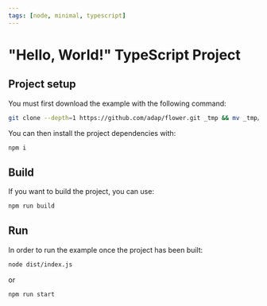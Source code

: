 ```yaml
---
tags: [node, minimal, typescript]
---
```


# "Hello, World!" TypeScript Project

## Project setup

You must first download the example with the following command:

```bash
git clone --depth=1 https://github.com/adap/flower.git _tmp && mv _tmp/intelligence/ts/examples/hello-world-ts . && rm -rf _tmp && cd hello-world-ts
```

You can then install the project dependencies with:

```bash
npm i
```

## Build

If you want to build the project, you can use:

```bash
npm run build
```

## Run

In order to run the example once the project has been built:

```bash
node dist/index.js
```

or

```bash
npm run start
```
